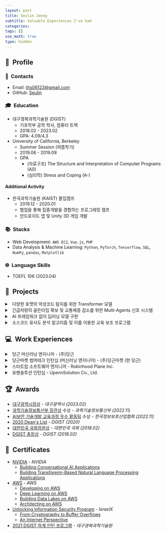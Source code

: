 ```yaml
---
layout: post
title: Seulin Jeong
subtitle: Valuable Experiences I've had
categories: 
tags: []
use_math: true
type: hidden
---
```


## :pushpin:&nbsp; Profile

### :link:&nbsp; Contacts
- Email: ths06123@gmail.com
- GitHub: [Seulin](https://github.com/Seulin)

### :mortar_board:&nbsp; Education
- 대구경북과학기술원 (DGIST)
    - 기초학부 공학 학사, 컴퓨터 트랙
    - 2018.02 - 2023.02
    - GPA: 4.09/4.3
- University of California, Berkeley
    - Summer Session (여름학기)
    - 2019.06 - 2019.08
    - GPA
        - (자료구조) The Structure and Interpretation of Computer Programs (A0)
        - (심리학) Stress and Coping (A-)

#### Additional Activity
- 한국과학기술원 (KAIST) 몰입캠프
    - 2019.12 - 2020.01
    - 협업을 통해 집중개발을 경험하는 프로그래밍 캠프
    - 안드로이드 앱 및 Unity 3D 게임 개발

### :books:&nbsp; Stacks
- Web Development: `AWS EC2`, `Vue.js`, `PHP`
- Data Analysis & Machine Learning: `Python`, `PyTorch`, `Tensorflow`, `SQL`, `NumPy`, `pandas`, `Matplotlib`

### :globe_with_meridians:&nbsp; Language Skills
- TOEFL 106 (2023.04)

## :book:&nbsp; Projects

<details markdown="1">
<summary class="h3-title">
&nbsp; 다양한 포맷의 악성코드 탐지를 위한 Transformer 모델
</summary>
> 2022.06 - 2022.10 
> 
> AI보안 기술개발 교육과정 - 한국정보보호산업협회 (KISIA)

#### 프로젝트 개요
- 문제 제기 및 솔루션
    - 고정된 feature로 학습한 악성코드 탐지 모델은 다양한 포맷의 악성코드에 적용할 수 없음
    - 동일한 포맷의 악성코드에서도 추출 가능한 feature가 다양함
    - 유용한 feature를 모두 활용하기 위한 Transformer 모델로 악성코드 탐지를 하고자 함
- 과정
    - Virus Total에 악성코드 샘플을 요청하여 전달받은 샘플을 연구에 활용
    - PE, APK, ELF 악성코드에서 추출 가능한 feature 분석 및 추출
    - Transformer를 악성코드 탐지 모델로 선정 및 개발
    - Evasion Attack을 막기 위한 SHAP (XAI) 활용 방안 제시
- 결과
    - 모델
        - train data: 1000, test data: 300
        - accuracy: 0.69

#### 성과
- [과학기술정보통신부 장관상](/assets/pdf/awards/sec-individual.pdf) 수상 *- 과학기술정보통신부*
    - AI보안 기술개발 교육과정 개인 부문 최우수상
    - 팀 프로젝트 성과 및 개인 평가 포함
- [AI보안 기술개발 교육과정 우수 활동팀](/assets/pdf/awards/sec-team.pdf) 수상 *- 한국정보보호산업협회*
    - AI보안 기술개발 교육과정 팀 프로젝트 부문 공동 1등 상

#### 역할
- 팀장: 주간 회의 진행, 일정 조율, 발표
- 팀 구성: 보안 2, AI 2
- 인공지능 모델 분석 및 Transformer 제안
    - Vision Transformer (ViT, 2020)가 등장한 이후로 Transformer가 자연어처리 외에도 좋은 성능을 보인다는 것을 증명함
    - 서로 다른 크기의 input을 받을 수 있어서 악성코드의 모든 feature를 활용할 수 있음
    - Attetion mechanism으로 병렬 처리가 가능함
- PE, 공통 feature 분석 및 추출
- Transformer 모델 개발

#### 기술 및 라이브러리
- Transformer Implementation: `Python`, `PyTorch`, `NumPy`, `pandas`
- Malware Feature Extraction: `pefile`

#### 관련 자료
[GitHub](https://url.kr/6g4ixm)

[Weekly Meeting Minutes](https://docs.google.com/document/d/1m5AwoPpe4Jtsu6hwGuRbnX8VqkdvTgynbwP2VijkqKg/edit?usp=sharing)

[Report & Presentation](https://docs.google.com/presentation/d/1_dTFK6WphDtymrteWm--TwfOYkCw0CzKasFkNM0yErw/edit?usp=sharing)

</details>

<details markdown="1">
<summary class="h3-title">
&nbsp; 긴급차량의 골든타임 확보 및 교통체증 감소를 위한 Multi-Agents 신호 시스템
</summary>

> 2022.04 - 2022.06 
> 
> '강화학습' 강의 프로젝트 - DGIST

#### 프로젝트 개요
- 문제 제기 및 솔루션
    - 긴급차량 통행을 위해 수동으로 신호 시스템을 제어하는 것에는 한계가 있음
    - 고정적인 신호 시스템은 교통체증을 증가시키는 원인임
    - 긴급차량 통행을 우선시하고 부차적으로 교통체증까지 줄이는 신호등을 만들고자 함
- 모델
    - Algorithm: Q-learning
    - Agent: 신호등
    - Action: 가능한 초록신호 phase
    - State: 긴급차량 위치 및 속도, 교통체증 수치 등을 포함한 크기 26의 vector 
    - Reward Model
        - WT: average waiting time of vehicles <br>
        - EVS: emergency vehicle's speed <br>
        - $\alpha$: Weight to prioritize emergency vehicles
        - $Reward = -WT + EVS*\alpha$
- 결과
    - 용어
        - Fixed traffic light: 정해진 순서에 따라 신호가 바뀌는 일반적인 신호 체계
        - Trained traffic light: 모델을 통해 신호를 직접 선택하는 신호 체계
    - 학습 영상
    ![road](/assets/images/posts/road.gif){: width="50%"}
    <br>
    - 긴급차량 통행 시간 60% 감축

        |: Fixed traffic light :|: Trained traffic light :|
        | -- | -- |
        | ![EV_travel](/assets/images/posts/evt-fixed.png) | ![EV_travel2](/assets/images/posts/evt-learned.png) |
        |: Avg: 145.3s :|: Avg: 61.4s :|
        {: .no-space}

    - 일반차량 대기 시간 15% 감축

        |: Fixed traffic light :|: Trained traffic light :|
        | -- | -- |
        | ![Watiting time](/assets/images/posts/awt-7000-fixed.png) | ![Waiting time](/assets/images/posts/awt-7000-learned.png) |
        |: Avg: 1552.3s :|: Avg: 1331.2s :|
        {: .no-space}

#### 역할
- 팀장
- 팀 구성: 2인
- State, Reward model design
- Model Training & Simulation
- Results Analaysis & Visualization
- 학습시간 86% 단축 (182m → 26m)
    - Q-table의 크기가 매우 커 학습시간이 오래 걸림
    - $Q-table \, size = (num\;states) * (num \; actions) * (num \; agents) = 3.6*10^{15}$
    - Decaying ε-greedy의 ε와 decay 값 최적화로 학습시간을 대폭 줄임

#### 기술 및 라이브러리
- Reinforcement Learning: `Python`, `OpenAI gym`
- Simulation: `SUMO (Simulation of Urban MObility)` - [Official Site](https://www.eclipse.org/sumo/)

#### 관련 자료
[GitHub](https://url.kr/iwt945)

[Report](https://docs.google.com/document/d/1fVuZjVmgpYKKvaU3rci1VCDs7f1Hm2K93z4LSrYdBBc/edit?usp=sharing)

[Presentation](https://docs.google.com/presentation/d/1_isdUFmhiau14VszPiuuSGmSbYC4R34T5BFDYWlzVOA/edit?usp=sharing)

</details>

<details markdown="1">
<summary class="h3-title">
&nbsp; AI 프레임워크 없이 딥러닝 모델 구현
</summary>

> 2020.10 - 2020.12 
> 
> '딥러닝 개론' 강의 프로젝트 - DGIST

#### 프로젝트 개요
- 목표
    - PyTorch와 Tensorflow와 같은 AI 프레임워크 없이 딥러닝 모델을 직접 구현함
        - DNN, CNN, RNN, LSTM 4가지 모델을 구현함
    - PyTorch에서 제공하는 함수와 동일한 Abstarct Data Type를 가지도록 작성함
    - 직접한 제작한 딥러닝 모델로 학습 진행
        - 모델별 태스크
            - DNN, CNN Model: MNIST 숫자 예측
            - RNN, LSTM Model: 문장의 감정 예측
        - 학습 및 시각화
            - 학습 하이퍼파라미터 튜닝을 하며 학습이 수렴할 수 있는 값을 찾음
            - Confusion Matrix & Loss graph & Accuracy graph

- 직접 구현한 내용
    - Layer: Linear, Convolutaion, Max-pooling, Relu, LeakyRelu, Softmax, Dropout
    - RNN, LSTM Cells
    - Cross Entropy Loss & Gradient Descent (Backpropagation)
- 결과
    - DNN
        - Linear → R/L → Linear → R/L → Linear → Softmax
        - Average Accuray: 0.902

        |: R: Relu :|: L: LeakyRelu :|
        | -- | -- |
        |![Relu](https://raw.githubusercontent.com/Seulin/Deep-Learning-Models-without-Frameworks/main/DNN/figure/relu_cf.png)|![Leaky Relu](https://raw.githubusercontent.com/Seulin/Deep-Learning-Models-without-Frameworks/main/DNN/figure/lrelu_cf.png)|
    - CNN
        - Convolution → Convolution → Linear → Softmax
        - Average Accuray: 0.836

        ![CNN](/assets/images/posts/CNN.png){: width="70%"}

    - RNN
        - Test Accuray: 0.679

        |: Accuracy :|: Loss :|
        | -- | -- |
        | ![RNN Accuracy](https://raw.githubusercontent.com/Seulin/Deep-Learning-Models-without-Frameworks/main/RNN-LSTM/A%20accuracy%20graph.png) | ![RNN Loss](https://raw.githubusercontent.com/Seulin/Deep-Learning-Models-without-Frameworks/main/RNN-LSTM/A%20loss%20graph.png)|

    - LSTM
        - Test Accuray: 0.643

        |: Accuracy :|: Loss :|
        | -- | -- |
        | ![lstm accuracy](https://raw.githubusercontent.com/Seulin/Deep-Learning-Models-without-Frameworks/main/RNN-LSTM/E%20accuracy%20graph.png) | ![lstm loss](https://raw.githubusercontent.com/Seulin/Deep-Learning-Models-without-Frameworks/main/RNN-LSTM/E%20loss%20graph.png) |

#### 기술 및 라이브러리
- Model Implementaion: `Python`, `NumPy`
- Visualization: `Matplotlib`, `searborn`, `tensorboard`

#### 관련 자료
[GitHub](https://url.kr/34ce69)

</details>

<details markdown="1">
<summary class="h3-title">
&nbsp; 소스코드 유사도 분석 알고리즘 및 이를 이용한 교육 보조 프로그램 
</summary>

> 2020.03 - 2020.12 
> 
> Undergraduate Group Research Program (UGRP) - DGIST

#### 프로젝트 개요
- 문제 제기 및 솔루션
    - 코딩을 처음 배우는 학생들의 코드는 길이가 짧아 구조적 유사성은 적합한 표절 기준이 아님
    - 코딩 스타일을 기준으로 표절도를 검사하되 학습 과정에 따른 코딩 스타일의 가변성을 고려함
    - 이 알고리즘을 적용한 코딩 교육 사이트를 만들고자 함
- 결과
    - 코딩 스타일 기반의 소스코드 유사도 계산 알고리즘 연구 (Python, tokenizer)
        - 변수명, 클래스명, 연산자 주위 공백 등을 기준으로 코딩 스타일 vector를 생성
        - 지금까지 작성해온 코딩 스타일과 현재의 코딩 스타일을 비교하여 표절도를 계산함
        - 코딩 스타일에 급격한 변화가 있을 경우 높은 표절도를 가짐
    - 코드 표절 검사 기능을 활용한 코딩 교육 사이트 (MEVN stack)
        - 로그인 및 회원가입
        - 강좌 및 과제 등록
        - 개인 학습현황
        - 실습 과제를 위한 실시간 Python interpreter
            - 샌드박스 및 에디터 화면 분할 기능
            - 화면
                ![editor](https://user-images.githubusercontent.com/52347271/230982511-6f7663ba-234a-4570-bc8e-0cea3ecfaf0f.jpg)
            
#### 역할
 - 팀 구성: 4인
 - 알고리즘 연구
    - 연산자 및 괄호 주위 공백, 평균 함수 길이 등의 코딩 스타일 vector 추출
    - 표절도 계산식 정립
    - K-means Clustering을 이용한 군집 내 편차 계산
 - 사이트 개발
    - Docker와 Socket을 사용한 실시간 Python interpreter 구현
    - 강의 캘린더 및 일정 조율 기능
    - AWS EC2 서버 및 MongoDB Atlas 관리


#### 기술 및 라이브러리
- Data Analysis: `Python`, `tokenizer`, `pandas`, `NumPy`
- Web Development: `Vue.js`, `Node.js`, `AWS EC2(Ubuntu)`, `MongoDB`, `GitHub`, `Vuetify`
- Extra: `Docker`, `Socket.io`

#### 관련 자료
[GitHub](https://url.kr/nsvhta)

</details>


## :computer:&nbsp; Work Experiences

<details markdown="1">
<summary class="h3-title">
&nbsp; 당근 머신러닝 엔지니어 - (주)당근
</summary>

> 2023.09 - 현재
> 
> 검색 품질 향상을 위한 머신러닝 모델 설계

#### 역할
- 컬렉션랭킹 모델 개선
    - 현 모델의 문제점 분석
        - 높은 OOV (Out-of-Vocab)
        - 롱테일 검색어에서의 낮은 성능
    - 모델 바이어스 제거를 위한 클릭모델 리서치
    - 검색 서비스에 강화학습 도입 중
- 모델 관리
    - 모델 결과 모니터링을 통한 실시간 notification 기능 구현
    - 로컬캐시 도입으로 리소스 최적화 (CPU, Memory 사용량 70% 감소)
    - Prometheus와 Grafana를 통한 모델 서버 리소스 모니터링


#### 기술 및 라이브러리
- Data Analysis & Machine Learning: `PyTorch`, `Tensorflow`, `pandas`, `SQL`, `BigQuery`
- Model Serving: `Kubernetes`, `Grafana`

</details>

<details markdown="1">
<summary class="h3-title">
&nbsp; 당근마켓 썸머테크 인턴십 (머신러닝 엔지니어) - (주)당근마켓 (현 당근)
</summary>

> 2023.06 - 2023.08
> 
> 검색 품질 향상을 위한 머신러닝 모델 설계

#### 프로젝트 개요
- 문제 제기 및 솔루션
    - 현재 게시글의 카테고리가 제대로 분류되고 있지 않아 원하는 검색 결과를 보기가 어려움
    - 검색어와 게시글이 의도하는 카테고리를 찾아내서 서로 매칭되는 경우에 더 적합한 검색결과라고 판단할 수 있음
- 모델
    - 데이터 분석을 통해 12개의 카테고리를 선정함
    - 모델의 인풋은 검색어/게시글이고 모델의 아웃풋은 12차원의 임베딩 벡터임 (각각의 차원이 인풋이 의도한 카테고리를 의미함)
        - ex) 카테고리가 ['반려동물', '인테리어', '육아']이고 게시글 A의 임베딩 벡터가 [0.2, 0.1, 0.9]일 때, 게시글 A는 '육아' 카테고리와 가장 유사한 글임
    - 100만 건 이상의 데이터를 pretrained BERT model의 fine-tuning하기 위해 활용함
- 결과 및 해석
    - 검색어의 임베딩 벡터를 차원 축소화를 통해 3D plot으로 시각화해서 유사성이 높은 검색어끼리 클러스터링이 된 것을 보임
    ![3D Plot](/assets/images/posts/3d-plot.gif){: width="70%"}
    - 검색어 벡터와 게시글 벡터의 코사인 유사도를 계산해서 특정 게시글이 검색이 의도한 카테고리에 적합한 문서인지('카테고리 매칭 점수')를 평가할 수 있음
        - 현재 노출되고 있는 게시글 중에 클릭률이 낮은 게시글은 검색어와 '카테고리 매칭 점수'가 낮은 경향이 있는 것을 증명함
    - 벡터 자체를 이용해서 현재 카테고리 체계를 평가할 수 있음
        - ex) 카테고리가 ['반려동물', '인테리어', '취미']이고 게시글 B의 임베딩 벡터가 [0.1, 0.8, 0.9]일 때, 게시글 B는 '인테리어'와 '취미' 카테고리에 모두 속할 수 있다는 의미임. '인테리어'와 '취미' 카테고리는 유사한 점이 있다고 해석할 수 있고 카테고리 병합, 추가 등을 위한 평가 지표로 활용될 수 있음.
        - ex) 벡터의 표준편차를 계산했을 때 값이 큰 것은 현재 카테고리 체계로 분류하기 좋은 검색어/게시글이라고 해석할 수 있음. 실제로 작은 표준편차 값을 가진 검색어는 큰 값을 가진 검색어보다 현재 카테고리 체계에서 분류하기 어려운 것을 발견함. 가령, 벡터 [0.5, 0.4, 0.3]가 벡터 [0.1, 0.2, 0.9]에 비해 잘 분류되지 않고 낮은 표준편차를 가진다고 볼 수 있음


#### 기술 및 라이브러리
Data Analysis: `PyTorch`, `pandas`, `SQL`, `BigQuery`

</details>


<details markdown="1">
<summary class="h3-title">
&nbsp; 스타트업 소프트웨어 엔지니어 - Robinhood Plane Inc.
</summary>

> 2021.04 - 2023.05
> 
> 글로벌 마켓 리서치 웹사이트 개발 및 리서치 데이터 분석

#### 서비스 개요
- Small business owner의 해외 진출을 위한 글로벌 마켓 리서치 서비스
    - 제품 판매 전 소비자들의 반응을 파악하기 위한 마켓 리서치
    - target country, recommended price, strategy 등의 인사이트 제공

#### 역할
- 사이트 내의 Funnel Analysis
    - Google Analytics와 hotjar을 통한 user behavior 로그 분석
    - user flow 개선을 통한 이탈률 4% 감축
        - 회원가입 시 입력 정보 최소화 및 소셜 로그인 도입
        - 간편한 리서치 참여를 위한 질문 형식 변경 (주관식 → 객관식)
- 1500여 건의 마켓 리서치 데이터 분석
    - Recommended Price logic 구현
    - Google Trend API 활용
- 마켓 리서치 웹사이트 개발
    - Eximbay 결제 시스템 도입
    - PM: radiansys 사와 개발 외주 진행 (2021.09~)
    - AWS EC2 서버 및 MySQL 관리

#### 성과
- 2022 창업진흥원 글로벌창업사관학교 입교팀 선정
- 한국 대표 스타트업으로 선정 및 2022 [Slush](https://www.slush.org/about/) (Start-up Conference in Finland) 참여

#### 기술 및 라이브러리
- Web Development: `PHP`, `SQL`, `AWS EC2(Centos)`, `GitHub`, `Figma`
- Data Analysis: `Python`, `pandas`

</details>


<details markdown="1">
<summary class="h3-title">
&nbsp; 유펜솔루션 인턴십 - UpennSolution Co., Ltd.
</summary>

> 2021.02 - 2021.04
> 
> 쉽게 데이터 처리/분석을 할 수 있는 프로토타입의 웹사이트 개발

#### 서비스 개요
- 데이터 처리/분석을 쉽게 할 수 있도록 도와주는 서비스
    - 프로그래밍 없이 사용자가 직접 데이터 처리와 분석이 가능함
    - Table 형태의 데이터를 다룸

#### 역할
- PoC 웹사이트 제작
    - Frontend
        - 파일 업로드 및 버전 관리(변경 히스토리) 기능 구현
        - 필드 병합/분리/타입변환, 테이블 병합 등 기능 구현
        - 대용량 파일의 경우, 병렬 처리를 통해 렌더링 속도를 80%(50s → 10s) 감축
    - Backend
        - Isolation Forest를 통한 이상치 제거
        - K-NN을 통한 결측치 대체
        - 데이터 시각화

#### 기술 및 라이브러리
- Web Development: `Vue.js`, `Vuetify`, `axios`, `Django`, `Gitlab`
- Data Analysis: `Python`, `pandas`, `scikit-learn`, `Matplotlib`

</details>








## :trophy:&nbsp; Awards
- [대구광역시장상](/assets/pdf/awards/daegu.pdf) *- 대구광역시 (2023.02)*
- [과학기술정보통신부 장관상](/assets/pdf/awards/sec-individual.pdf) 수상 *- 과학기술정보통신부 (2022.11)*
- [AI보안 기술개발 교육과정 우수 활동팀](/assets/pdf/awards/sec-team.pdf) 수상 *- 한국정보보호산업협회 (2022.11)*
- [2020 Dean's List](/assets/pdf/awards/dean.pdf) *- DGIST (2020)*
- [대한민국 국회의원상](/assets/pdf/awards/assembly.pdf) *- 대한민국 국회 (2018.02)*
- [DGIST 총장상](/assets/pdf/awards/president.pdf) *- DGIST (2018.02)*


## :page_with_curl:&nbsp; Certificates
- [NVIDIA](/assets/pdf/certificates/NVIDIA.pdf) *- NVIDIA*
    - [Building Conversational AI Applications](https://www.nvidia.com/en-us/training/instructor-led-workshops/building-conversational-ai-apps/)
    - [Building Transforemr-Based Natural Language Processing Applications](https://www.nvidia.com/en-us/training/instructor-led-workshops/natural-language-processing/)
- [AWS](/assets/pdf/certificates/AWS.pdf) *- AWS*
    - [Developing on AWS](https://aws.amazon.com/ko/training/classroom/developing-on-aws/?ct=sec&sec=rolesol)
    - [Deep Learning on AWS](https://aws.amazon.com/ko/training/classroom/deep-learning-on-aws/?ct=sec&sec=rolesol)
    - [Building Data Lakes on AWS](https://aws.amazon.com/ko/training/classroom/building-data-lakes/?ct=sec&sec=rolesol)
    - [Architecting on AWS](https://aws.amazon.com/ko/training/classroom/architecting-on-aws/?ct=sec&sec=rolesol)
- [Unlocking Information Security Program](/assets/pdf/certificates/edX.pdf) *- IsraelX*
    - [From Cryptography to Buffer Overflows](https://www.edx.org/course/unlocking-information-security-i-from-cryptography-to-buffer-overflows)
    - [An Internet Perspective](https://www.edx.org/course/unlocking-information-security-ii-an-internet-perspective)
- [2021 DGIST 하계 인턴 프로그램](/assets/pdf/certificates/lab.pdf) *- 대구경북과학기술원*
